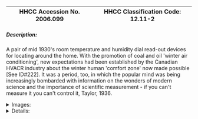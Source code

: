 | **HHCC Accession No. 2006.099** |**HHCC Classification Code:  12.11-2**|
| ----------- | ----------- |
##### Description:
A pair of mid 1930's room temperature and humidity dial read-out devices for locating around the home. With the promotion of coal and oil 'winter air conditioning', new expectations had been established by the Canadian HVACR industry about the winter human 'comfort zone' now made possible [See ID#222]. It was a period, too, in which the popular mind was being increasingly bombarded with information on the wonders of modern science and the importance of scientific measurement - if you can't measure it you can't control  it, Taylor, 1936.


<details>
	<summary>Images:</summary>
<div class="gallery gallery-wrapper--full" contenteditable="false" data-is-empty="false" data-translation="Add images" data-columns="6">
<figure class="gallery__item"><a href="#DOMAIN_NAME#gallery/12.11-2.jpg" data-size="2242x789"><img src="#DOMAIN_NAME#gallery/12.11-2-thumbnail.jpg" alt=""></a></figure>
</div>
</details>


<details>
	<summary>Details:</summary>

##### Group:
12.11 Pressure Atomizing Oil Burner Equipment and Systems - Other Components and Parts

##### Make:
Taylor

##### Manufacturer:
Likely Taylor Instrument Co. Rochester N.Y.

##### Model:


##### Serial No.:


##### Size:
3.5 x 1.5 x 3.5 'h

##### Weight:
2 ozs.

##### Circa:
1936

##### Rating:
Exhibit, education, and research quality, illustrating the styling and engineering design of early mid 20th century temperature and humidity read-out, portable, remote indicators for the Canadian home.

##### Patent Date/Number:


##### Provenance:
From York County (York Region) Ontario, once a rich agricultural hinterlands, attracting early settlement in the last years of the 18th century. Located on the north slopes of the Oak Ridges Moraine, within 20 miles of Toronto, the County would also attract early ex-urban development, to be come a wealthy market place for the emerging household and consumer technologies of the early and mid 20th century. 

This artifact was discovered in the 1950's in the used stock of T. H. Oliver, Refrigeration and Electric Sales and Service, Aurora, Ontario, an early worker in the field of agricultural, industrial and consumer technology.

##### Type and Design:
Composite, helical coil spring actuators for temperature and humidity, dial read-out 
Black Bakelite cases
High gloss chrome frames with glass bezel

##### Construction:


##### Material:


##### Special Features:
Modern styling reflecting the new modernism of the 1930's, executed in black, red and chrome

##### Accessories:


##### Capacities:
20 to 120 deg. F 
Dry, low, normal, high, wet

##### Performance Characteristics:


##### Operation:


##### Control and Regulation:


##### Targeted Market Segment:


##### Consumer Acceptance:


##### Merchandising:


##### Market Price:


##### Technological Significance:
The immediate pre W.W.II years was a period of ever increasing expectations about the winter comfort that was now available for the Canadian home ' for all those that could afford it.  With the development of the forced air furnace, 'the winter air conditioner', came many new possibilities for winter comfort. Included were, automatic combustion control for solid and liquid fuels [coal and oil], automatic room temperature control, air distribution [well beyond that possible with natural convection], constant air circulation. air filtration, as well as automatic humidification. These features would be promoted with great success by the warm air sector of the industry, as a competitive edge, over the 'hot water heating systems [hydronic systems] of the times - once considered the preferred type of central heating for all that could afford it. 
By the mid 1930's many Canadians had become used to the new automated, in-door comforts now possible for the home. They had become used, also, to the glass stem thermometer conspicuously mounted on the wall thermostat and would check it regularly to make sure their heating system was operating properly. But what was new, here, with the advent of the 'winter air conditioner', with forced air circulation, was the suggestion that temperature and humidity conditions should be more or less uniform throughout the entire home, not merely at the thermostat. 
With the marketing and popularization of such remote temperature and humidity measuring devices, homeowners were being invited to check it out for themselves. They were encouraged to purchase a set of scientific air temperature and humidity measuring instruments, make their own scientific measurements and consequently make such changes in the operation of the system, largely by opening and closing registers and dampers, as needed to bring the entire home into one uniform comfort zone. Needless to say many would quickly find the limitations of the new technology - for automatic zone control was still several decades away for most Canadian's with forced warm air heating systems. 
There was a sense that local heating technicians, such as Howard Oliver, Aurora, in marketing temperature and humidity, dial read-out devices such as these, was inviting the home owner to be part of a new 'do it yourself generation'. They were invited to take their own scientific measurements and make their own adjustments, within their own ability and that of the system to respond.

##### Industrial Significance:
The 1930's and 40's would be a period characterised by much research in the field of in-door human comfort, its necessary and sufficient conditions and the means of creating it in Canada's climate of weather extremes. Warm air heating research would become a legitimate topic for university, as well as industrial research with technical papers and how-to-do-it manuals to follow. In the field of winter humidity control, for example, see 'Winter Air Heating and Winter Air conditioning', John Norris McGraw-Hill 1950, Chapter 9, Humidity and the properties of Air.
Characteristic of the period and the emerging market for winter comfort was the creation of the National Warm Air Heating and Air Conditioning Association of Canada [forerunner of the Heating, Refrigeration and Air Conditioning Institute of Canada]. Their extensive set of engineering manuals produced through the 1950'and 60's would be the standards of the field

During the 1940's and 50's the Howard Furnace Co of Toronto would be an acknowledged leader in the field of winter air conditioning equipment for the Canadian market, see reference. There promotion would read 'Enjoy filtered, humidified, gently moving air throughout every part of your home', 'Have even temperature maintained in all rooms with lowest possible fuel costs and little attention". This was surely new world experience for Canadians approaching the middle years of the 20th century.

##### Socio-economic Significance:
Clearly evident on the mantle piece, sideboard, sofa or bedside table, these new, modern, dial reading measuring devices would mark the home owner as a new breed of Canadian able to enjoy new found winter comfort and be able to measure and adjust his or her comfort conditions to their personal satisfaction ' within their ability to do so. 
With its eye-catching, sophisticated modernity of styling, these devices would be another marker of 'conspicuous consumption', serving to tell all of the latest and the best, which the Canadian heating industry could offer. 
From the vantage point of the early 21st century it is difficult to comprehend the breath of fresh air and hope that accompanied the popularization of science in 1930's. [See popular science magazines of the period] The wonders of science were everywhere appearing on every hand, with a myriad of new discoveries, many with practical applications [technologies] that would change the life of individuals an communities across Canada 'so the promise was. For most there would be absolute faith in the power of science to create a bright new world for all. This was a message commonly preached from the pulpit of the times and firmly believed in, as part of a new Canadian popular good, that would be available to all.
A central element of the belief in the powers of science was the belief in the power and benefits of scientific measurement. The new proposition and corollary of the time was, 'if you can't measure it, it doesn't exist' and 'certainly if you can't measure and report on it, you can't control and regulate it'. The world of popularized scientific measurement was at hand, and manufacturers rushed to help both create and satisfy the newly discovered public need.

##### Socio-cultural Significance:


##### Donor:
G. Leslie Oliver, The T. H. Oliver HVACR Collection

##### HHCC Storage Location:


##### Tracking:


##### Bibliographic References:
Howard South-Wind, Air Conditioning and heating Unit, Howard Furnace Co. Toronto, sale brochure, undated, circa 1940 
'Winter Air Heating and Winter Air conditioning', John Norris McGraw-Hill 1950, Chapter 9, Humidity and the properties of Air.
See Popular Science Magazine Collection

##### Notes:


##### Related Reports:

</details>
